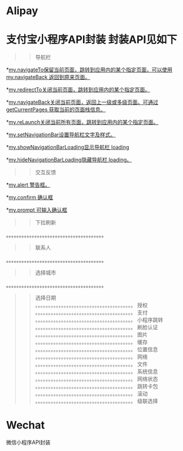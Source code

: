 # Alipay
支付宝小程序API封装 封装API见如下
==========================================================================================================================================
>> 导航栏  

*[my.navigateTo保留当前页面，跳转到应用内的某个指定页面，可以使用 my.navigateBack 返回到原来页面。]()  

*[my.redirectTo关闭当前页面，跳转到应用内的某个指定页面。]()  

*[my.navigateBack关闭当前页面，返回上一级或多级页面。可通过 getCurrentPages 获取当前的页面栈信息。]()  

*[my.reLaunch关闭当前所有页面，跳转到应用内的某个指定页面。]()  

*[my.setNavigationBar设置导航栏文字及样式。]()  

*[my.showNavigationBarLoading显示导航栏 loading]()  

*[my.hideNavigationBarLoading隐藏导航栏 loading。]()  
>>交互反馈  

*[my.alert  警告框。]()  

*[my.confirm 确认框]()  

*[my.prompt 可输入确认框]()  

>>下拉刷新  

。。。。。。。。。。。。。。。。。。。。。。。。。。。。。。。。。。。。。。
>> 联系人  

。。。。。。。。。。。。。。。。。。。。。。。。。。。。。。。。。。。。。。
>>选择城市  

。。。。。。。。。。。。。。。。。。。。。。。。。。。。。。。。。。。。。。
>> 选择日期  
。。。。。。。。。。。。。。。。。。。。。。。。。。。。。。。。。。。。。。
>> 授权  
。。。。。。。。。。。。。。。。。。。。。。。。。。。。。。。。。。。。。。
>> 支付  
。。。。。。。。。。。。。。。。。。。。。。。。。。。。。。。。。。。。。。
>>小程序跳转  
。。。。。。。。。。。。。。。。。。。。。。。。。。。。。。。。。。。。。。
>> 刷脸认证  
。。。。。。。。。。。。。。。。。。。。。。。。。。。。。。。。。。。。。。
>>图片  
。。。。。。。。。。。。。。。。。。。。。。。。。。。。。。。。。。。。。。
>> 缓存  
。。。。。。。。。。。。。。。。。。。。。。。。。。。。。。。。。。。。。。
>> 位置信息  
。。。。。。。。。。。。。。。。。。。。。。。。。。。。。。。。。。。。。。
>>网络  
。。。。。。。。。。。。。。。。。。。。。。。。。。。。。。。。。。。。。。
>> 文件  
。。。。。。。。。。。。。。。。。。。。。。。。。。。。。。。。。。。。。。
>>系统信息  
。。。。。。。。。。。。。。。。。。。。。。。。。。。。。。。。。。。。。。
>> 网络状态  
。。。。。。。。。。。。。。。。。。。。。。。。。。。。。。。。。。。。。。
>> 跳转卡包  
。。。。。。。。。。。。。。。。。。。。。。。。。。。。。。。。。。。。。。
>> 滚动 
。。。。。。。。。。。。。。。。。。。。。。。。。。。。。。。。。。。。。。
>> 级联选择 


# Wechat
微信小程序API封装
